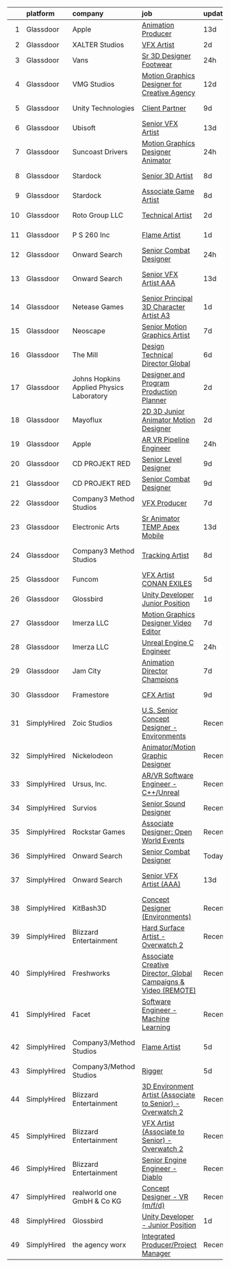 

|    | platform    | company                                  | job                                                                                                                                                                                                                                                                                                                                                                                                                                                                                                                                                                                                                                                                                                                                                                                                                                                                                                                                                                                                                                                                                                                                                                                                                                                                                                                                                                                                      | update_time   | location               |
|---:|:------------|:-----------------------------------------|:---------------------------------------------------------------------------------------------------------------------------------------------------------------------------------------------------------------------------------------------------------------------------------------------------------------------------------------------------------------------------------------------------------------------------------------------------------------------------------------------------------------------------------------------------------------------------------------------------------------------------------------------------------------------------------------------------------------------------------------------------------------------------------------------------------------------------------------------------------------------------------------------------------------------------------------------------------------------------------------------------------------------------------------------------------------------------------------------------------------------------------------------------------------------------------------------------------------------------------------------------------------------------------------------------------------------------------------------------------------------------------------------------------|:--------------|:-----------------------|
|  1 | Glassdoor   | Apple                                    | [Animation Producer](https://www.glassdoor.com/partner/jobListing.htm?pos=126&ao=1136043&s=58&guid=00000182439ba3d4a095172330fdb267&src=GD_JOB_AD&t=SR&vt=w&cs=1_4538180d&cb=1658991650101&jobListingId=1008007080856&jrtk=3-0-1g91pn905klt5801-1g91pn90kii0h800-5deecf1619cb58b1-)                                                                                                                                                                                                                                                                                                                                                                                                                                                                                                                                                                                                                                                                                                                                                                                                                                                                                                                                                                                                                                                                                                                      | 13d           | Cupertino, CA          |
|  2 | Glassdoor   | XALTER Studios                           | [VFX Artist](https://www.glassdoor.com/partner/jobListing.htm?pos=101&ao=1110586&s=58&guid=00000182439ba3d4a095172330fdb267&src=GD_JOB_AD&t=SR&vt=w&ea=1&cs=1_16afb92f&cb=1658991650099&jobListingId=1008028582747&cpc=6945AE2F4B03E059&jrtk=3-0-1g91pn905klt5801-1g91pn90kii0h800-65c60b1879ed1768--6NYlbfkN0DeyJ4CP5CzwT7broxeUwKBt3co1QwKwWitRQqJu2WRZ6s6C6AOjZP1EDv2OQ5E8bPy3u2kOkbtMAp8liJD5JgziuvMPebSsLc4Kbchd1aemfkyXWHNMXzZms84LyIaeZac88kyqMZJkEs4R0YKbO6lV5ZzkFzGHD4kJniGIq0yWlnnjacLK2tMvgOTxvS5hg8uFGL5mFQALsIjbbQ5owlg7UN5WWZ7LA716M6B4nkvIDEamdj4b2lRAvanSP0ZmyHZeTeQm6QX2TWaA2RxkVM3OMiPNMCmKFn2kBdkZATMkn7hFR7DgdLilSyaG35ZV5zPfmSul9FpZDESKelIPb-LK6jkSp9HsD-RPhMDHT298Y1TZuiafF8it2lVFJpsSS2BwbMm-mQ5q19zRMP_ZGPYChgcjaqsG7bS0-YBcvjUaFM5EyhdDUh0SiuALs7EjShHl4Jaj2iKQHSXazTSp1cxJUIGp6CJXPFLGTr3EPm0zPCiinIyF7L1hW27z8_OrlYh4peuOgrNcQ%3D%3D)                                                                                                                                                                                                                                                                                                                                                                                                                                                                                                                                        | 2d            | Tulsa, OK              |
|  3 | Glassdoor   | Vans                                     | [Sr  3D Designer  Footwear](https://www.glassdoor.com/partner/jobListing.htm?pos=106&ao=1136043&s=58&guid=00000182439ba3d4a095172330fdb267&src=GD_JOB_AD&t=SR&vt=w&cs=1_707b4d0b&cb=1658991650099&jobListingId=1008033413112&jrtk=3-0-1g91pn905klt5801-1g91pn90kii0h800-2e984e37d9865503-)                                                                                                                                                                                                                                                                                                                                                                                                                                                                                                                                                                                                                                                                                                                                                                                                                                                                                                                                                                                                                                                                                                               | 24h           | Costa Mesa, CA         |
|  4 | Glassdoor   | VMG Studios                              | [Motion Graphics Designer for Creative Agency](https://www.glassdoor.com/partner/jobListing.htm?pos=117&ao=1136043&s=58&guid=00000182439ba3d4a095172330fdb267&src=GD_JOB_AD&t=SR&vt=w&ea=1&cs=1_235e3f94&cb=1658991650101&jobListingId=1008008367182&jrtk=3-0-1g91pn905klt5801-1g91pn90kii0h800-42a36b0c18bec50b-)                                                                                                                                                                                                                                                                                                                                                                                                                                                                                                                                                                                                                                                                                                                                                                                                                                                                                                                                                                                                                                                                                       | 12d           | Bellevue, WA           |
|  5 | Glassdoor   | Unity Technologies                       | [Client Partner](https://www.glassdoor.com/partner/jobListing.htm?pos=130&ao=1136043&s=58&guid=00000182439ba3d4a095172330fdb267&src=GD_JOB_AD&t=SR&vt=w&cs=1_81a12857&cb=1658991650102&jobListingId=1008012584446&jrtk=3-0-1g91pn905klt5801-1g91pn90kii0h800-95af4f754fea7388-)                                                                                                                                                                                                                                                                                                                                                                                                                                                                                                                                                                                                                                                                                                                                                                                                                                                                                                                                                                                                                                                                                                                          | 9d            | Bellevue, WA           |
|  6 | Glassdoor   | Ubisoft                                  | [Senior VFX Artist](https://www.glassdoor.com/partner/jobListing.htm?pos=114&ao=1136043&s=58&guid=00000182439ba3d4a095172330fdb267&src=GD_JOB_AD&t=SR&vt=w&cs=1_5dc2dbb9&cb=1658991650100&jobListingId=1008007016826&jrtk=3-0-1g91pn905klt5801-1g91pn90kii0h800-4daed8aa28aaad6b-)                                                                                                                                                                                                                                                                                                                                                                                                                                                                                                                                                                                                                                                                                                                                                                                                                                                                                                                                                                                                                                                                                                                       | 13d           | Cary, NC               |
|  7 | Glassdoor   | Suncoast Drivers                         | [Motion Graphics Designer   Animator](https://www.glassdoor.com/partner/jobListing.htm?pos=108&ao=1136043&s=58&guid=00000182439ba3d4a095172330fdb267&src=GD_JOB_AD&t=SR&vt=w&ea=1&cs=1_e4ca3175&cb=1658991650100&jobListingId=1008033652007&jrtk=3-0-1g91pn905klt5801-1g91pn90kii0h800-9095d2aac5e5cab3-)                                                                                                                                                                                                                                                                                                                                                                                                                                                                                                                                                                                                                                                                                                                                                                                                                                                                                                                                                                                                                                                                                                | 24h           | Tampa, FL              |
|  8 | Glassdoor   | Stardock                                 | [Senior 3D Artist](https://www.glassdoor.com/partner/jobListing.htm?pos=121&ao=1136043&s=58&guid=00000182439ba3d4a095172330fdb267&src=GD_JOB_AD&t=SR&vt=w&ea=1&cs=1_5577b186&cb=1658991650101&jobListingId=1008016020388&jrtk=3-0-1g91pn905klt5801-1g91pn90kii0h800-7b8afdbd058936ae-)                                                                                                                                                                                                                                                                                                                                                                                                                                                                                                                                                                                                                                                                                                                                                                                                                                                                                                                                                                                                                                                                                                                   | 8d            | Plymouth, MI           |
|  9 | Glassdoor   | Stardock                                 | [Associate Game Artist](https://www.glassdoor.com/partner/jobListing.htm?pos=109&ao=1136043&s=58&guid=00000182439ba3d4a095172330fdb267&src=GD_JOB_AD&t=SR&vt=w&ea=1&cs=1_a45bcffe&cb=1658991650100&jobListingId=1008016020382&jrtk=3-0-1g91pn905klt5801-1g91pn90kii0h800-9b1f705e5de7e622-)                                                                                                                                                                                                                                                                                                                                                                                                                                                                                                                                                                                                                                                                                                                                                                                                                                                                                                                                                                                                                                                                                                              | 8d            | Plymouth, MI           |
| 10 | Glassdoor   | Roto Group LLC                           | [Technical Artist](https://www.glassdoor.com/partner/jobListing.htm?pos=120&ao=1136043&s=58&guid=00000182439ba3d4a095172330fdb267&src=GD_JOB_AD&t=SR&vt=w&ea=1&cs=1_41eb040c&cb=1658991650101&jobListingId=1008027050373&jrtk=3-0-1g91pn905klt5801-1g91pn90kii0h800-ecf8ebb9ecf5a53c-)                                                                                                                                                                                                                                                                                                                                                                                                                                                                                                                                                                                                                                                                                                                                                                                                                                                                                                                                                                                                                                                                                                                   | 2d            | Columbus, OH           |
| 11 | Glassdoor   | P S  260  Inc                            | [Flame Artist](https://www.glassdoor.com/partner/jobListing.htm?pos=118&ao=1136043&s=58&guid=00000182439ba3d4a095172330fdb267&src=GD_JOB_AD&t=SR&vt=w&ea=1&cs=1_e52d8d89&cb=1658991650101&jobListingId=1008031079309&jrtk=3-0-1g91pn905klt5801-1g91pn90kii0h800-62393b8888e20866-)                                                                                                                                                                                                                                                                                                                                                                                                                                                                                                                                                                                                                                                                                                                                                                                                                                                                                                                                                                                                                                                                                                                       | 1d            | New York, NY           |
| 12 | Glassdoor   | Onward Search                            | [Senior Combat Designer](https://www.glassdoor.com/partner/jobListing.htm?pos=102&ao=1110586&s=58&guid=00000182439ba3d4a095172330fdb267&src=GD_JOB_AD&t=SR&vt=w&cs=1_91882a92&cb=1658991650099&jobListingId=1008033843533&cpc=03F67E1B243A1AE3&jrtk=3-0-1g91pn905klt5801-1g91pn90kii0h800-c065165f82932d61--6NYlbfkN0B7YoEZZ2QAGDyEGGmBPAUWSHc1Mt3sMCn9FehKcWA3w1hdwjpEweHGJ9uPpOtWDZrcr3WMkPCsNtVa_73cR4mbQ7Ri-11dDoGEIeCkiwv5ECVBQEPaxd3VAi7eRimS63oUAhr6WGtYEjzuZipBpxercKOZBg_HjMq0RmQ80gvEuTNt0WTfAfgrcpXc8GBpVHw4PQSLeh-52qdZVmda6KaLdv76b55xkA7RIGwZQb1RN2W3OWcUa2rV5ZHejSExAvBhB_39X67EAMywU3Zp2Qv6rEZ4i22P_j0ZdarT6h_W_SX8iP1IYkG2iY37iNtxqbpHQniFmTrdPtWhPJ6FWo86Bs4a_RU3NkSNI2p26mxcwhSn0w8L0kAYxD4rg9-kj97BTj0ZQOedg_NYMxOp3kzelL9KPVD2Mt37jM3LHoNNuTDL8bn8J6CzXF9_pWCeRsCt7NLAdqdAJD3u6g1rQLD9OofYpOFbyy-jffbSAyRArcamk734eU_di1kygKgkAgkF58IyhNQifJ1w4weEvTXQ4B437Rp2YlucoFuzzXjjDCRSamGV2OE7yde12dAgpdWbdgtrMnPoKNTWUhmR23G7TmWwp7MgPI-kMWoj0qZUuvdVveaY9xa614403L0AsnmfLhI1UdK61I5IBa0SENNezyqsjCnK-8wwWED2IuNNfQQ1ZjrGh6igrUdOtdF0Uar0DSiYuuBGy_EHIcigZf4dtTnX-Sag8oWXSYhB3Mea5IxmWz0F_JQBkL0pFJLxovvv6pQY33v4hzWFo4NBxSoUkd70qR2kFVMlzfGbpMiE01rK1sMzbeGHRsFpvFFU-EaC3kXdws4F6rZYLslbG_s2z0CvlldueOHyf1Hdtrkk6ZoZcigwa9zDc5yJKY_GH7SGO6JQN_bZFAUBDHrRzw3rF1-XkPtRrmTbaegxUxh0RZ3_IR2JHTm-9Jwt5l0pJiENvmA885qe03OjgDDWqnUsUx0gsxExKj2c9Q0r4se_RlJ37EpAL5O3qOA_NLGkCZ-SBf5vYLnmRA%3D%3D) | 24h           | Waltham, MA            |
| 13 | Glassdoor   | Onward Search                            | [Senior VFX Artist  AAA ](https://www.glassdoor.com/partner/jobListing.htm?pos=103&ao=1110586&s=58&guid=00000182439ba3d4a095172330fdb267&src=GD_JOB_AD&t=SR&vt=w&cs=1_a04252cf&cb=1658991650099&jobListingId=1008005502010&cpc=AF8BC9077DDDE68D&jrtk=3-0-1g91pn905klt5801-1g91pn90kii0h800-a39b3d0b0025f332--6NYlbfkN0B7YoEZZ2QAGDyEGGmBPAUWSHc1Mt3sMCn9FehKcWA3w1hdwjpEweHGJ9uPpOtWDZrC-7lKc0mD8BMycFcRrvzqbDYv2CuZOIYpvsAKBQX73zrT8Or4NjVTRbDJaMWhrrTs_xYJ2kylhrSRs_nt6Ozlgoa9Ea6HAqX8CPf8Z1lK7wHiiytXUrgPzF873ZXEukTRBEAgEKYIJUj49a6H8gd2IvExL_uf86Fgk535rjsdvab5x0XUdCWRsem-1zqRFcim-VXCTo_sb6WLXjRgN87YAlf__Is16NCf-mTdklwHzv9DR9k8KZ_Ix3LUbEismPkPi1qiPKR0-uidlaYUbqz3r1d0KGEEr2fWUj8sbkwwSEabYc9jQK3kBOFvRrjtl4gHehDdAhH8IVGn9YWhMB2Du8XjObri58TXtbD98hCBFWo5F8ZWWuNA-FHqZbDsst2_7MHkIQcWQ1DEFCJ9HzkLlSNt7wAQ1QhF5QpqwrgsCYTPfBNPd4D2qWumJnQMpk8SxNxVIaCbpK5IL4ELWdLIv2-AWe6NiJO-67XhZ4SRCTCKPmZx8S-QHCzLOTpdLIO8FpOL6KZNReqoDTxups2gPEqQGWehjhzLx4CBv5KKtjYio9VffOCE8ajXFdLVv3j8cujlOSNHfb0y_BR67z0tDogQzYhYnl08Cni6SFqJLiALaz18bVfuT3kkjVBUj3Dj6PK8Z5MHRY1wXp4d7CT2iHcTqAsF1ACgmGtp4KY7DP2erj1lzEOVzJbO2CcLI5F_aejcX6RQwq6l27uPlUEMCk7h0AJHWOJ4ijectoshH6zRG5u0Zy3t1KR99EVpxJCv9C_FpDBn2vVx6BjC_u-A7lTTHOIk5KpadE20pOTyIMgWlSXUjRFaSWMnnXhvkf9wa5GGbchJTiPfnuiGvxQm0X8tESWI6zUoF5oNEre5KTiicB-96-xH5vnNWsKnB3X7q7QViaUh0bdZXdSoJPu7WH2lVX40UGntcPei3F9biE-SjxnwG-KUlj-1aa7GIIg%3D)              | 13d           | San Ramon, CA          |
| 14 | Glassdoor   | Netease Games                            | [Senior Principal 3D Character Artist  A3 ](https://www.glassdoor.com/partner/jobListing.htm?pos=116&ao=1136043&s=58&guid=00000182439ba3d4a095172330fdb267&src=GD_JOB_AD&t=SR&vt=w&ea=1&cs=1_4ad3ec98&cb=1658991650100&jobListingId=1008031545666&jrtk=3-0-1g91pn905klt5801-1g91pn90kii0h800-8a76f44edcd8e437-)                                                                                                                                                                                                                                                                                                                                                                                                                                                                                                                                                                                                                                                                                                                                                                                                                                                                                                                                                                                                                                                                                          | 1d            | Remote                 |
| 15 | Glassdoor   | Neoscape                                 | [Senior Motion Graphics Artist](https://www.glassdoor.com/partner/jobListing.htm?pos=127&ao=1136043&s=58&guid=00000182439ba3d4a095172330fdb267&src=GD_JOB_AD&t=SR&vt=w&ea=1&cs=1_da27baf9&cb=1658991650102&jobListingId=1008017048084&jrtk=3-0-1g91pn905klt5801-1g91pn90kii0h800-becdea5660ba1f19-)                                                                                                                                                                                                                                                                                                                                                                                                                                                                                                                                                                                                                                                                                                                                                                                                                                                                                                                                                                                                                                                                                                      | 7d            | New York, NY           |
| 16 | Glassdoor   | The Mill                                 | [Design Technical Director  Global](https://www.glassdoor.com/partner/jobListing.htm?pos=129&ao=1136043&s=58&guid=00000182439ba3d4a095172330fdb267&src=GD_JOB_AD&t=SR&vt=w&ea=1&cs=1_55aa8846&cb=1658991650102&jobListingId=1008021649194&jrtk=3-0-1g91pn905klt5801-1g91pn90kii0h800-1ee43a0842414491-)                                                                                                                                                                                                                                                                                                                                                                                                                                                                                                                                                                                                                                                                                                                                                                                                                                                                                                                                                                                                                                                                                                  | 6d            | New York, NY           |
| 17 | Glassdoor   | Johns Hopkins Applied Physics Laboratory | [Designer and Program Production Planner](https://www.glassdoor.com/partner/jobListing.htm?pos=110&ao=1136043&s=58&guid=00000182439ba3d4a095172330fdb267&src=GD_JOB_AD&t=SR&vt=w&cs=1_06ca817c&cb=1658991650100&jobListingId=1008029005606&jrtk=3-0-1g91pn905klt5801-1g91pn90kii0h800-d1d90a7fb89c6da2-)                                                                                                                                                                                                                                                                                                                                                                                                                                                                                                                                                                                                                                                                                                                                                                                                                                                                                                                                                                                                                                                                                                 | 2d            | Laurel, MD             |
| 18 | Glassdoor   | Mayoflux                                 | [2D 3D Junior Animator Motion Designer](https://www.glassdoor.com/partner/jobListing.htm?pos=107&ao=1136043&s=58&guid=00000182439ba3d4a095172330fdb267&src=GD_JOB_AD&t=SR&vt=w&ea=1&cs=1_4ca70f0c&cb=1658991650100&jobListingId=1008027696740&jrtk=3-0-1g91pn905klt5801-1g91pn90kii0h800-fbbeab5b9142042d-)                                                                                                                                                                                                                                                                                                                                                                                                                                                                                                                                                                                                                                                                                                                                                                                                                                                                                                                                                                                                                                                                                              | 2d            | Venetia, PA            |
| 19 | Glassdoor   | Apple                                    | [AR VR Pipeline Engineer](https://www.glassdoor.com/partner/jobListing.htm?pos=104&ao=1110586&s=58&guid=00000182439ba3d4a095172330fdb267&src=GD_JOB_AD&t=SR&vt=w&cs=1_a4e6d451&cb=1658991650099&jobListingId=1008034378499&cpc=9908D8D4413DBB8A&jrtk=3-0-1g91pn905klt5801-1g91pn90kii0h800-0cffdd0be085feff--6NYlbfkN0BvKrLyj5gPmtZO9T8euul8TCxuuKNOtzRJOomxnwSEodTz2Bc-sPZl1dBMH13w-jN6hrh9XSwbkvpD-JRuZY4SwAFmowryhv20W0ufhnxM5K6OWJ-i5BL9n2wmnJlXD-uDh2zdBkIW6vfd2hUBPCycBIOo98RSrZT_2dfW-xt4ecsWVbM0ABMPPPKmLhLHn21uYky4GhfBeJIOksqld70nRywlm2Yv9QaDRgG8jiNf2FVZrxNMuKHVEFGKr7JLKVJu-dbQZs8oRR-q8xccc38smaj_6vSHDBgaq6JGfKilwyvDAWLrAvCCEft1sdI78P5fjczJQgxyt7GemYoWgDO3TeZqh_-n_xXgBSAPJ-Yzsk8_tbXqNvOXQp_NyiEEUryjwRAkFjdU5-Hw1WoC2Fev6dzUmLAHJGGruWfBMCZVHhEIgRaxiEFXBEDrIjugjA7DWQ6S6RKG0s7fvum4UB2UZ7YYwtEcW9GQpdyTKgZRJyLh1pZDC7h5R_CKULOJIaNTFCiMEc5qODxe_CelEZvB7Y4LTRNSFFJ06z0iKbBl7hf_Ee9SV9vIM6tnBVPW1wuM4mGFhFYNy1TMwjjLVYcsRs2IdfB6BBGlCo3SMHevu7u4YsurKJVNhfXlO4xMiAZD09kxE1cE-ED-DgHBsTnTmbq3Zbnqo-pGTZF9kHWqi7rsiGoe0QJMv10wtlfnjA6-0HM0VVfsjaHyCnw_YuCXw7bISQK_g8d6ecCpHAbaeZaRGvTxGkhHdyRH8yuVjRTZ86C7Vz6a8vQxWgvSgsCcOsSeS87fCYeQBeVUlIEwaO7lwbfTVxB7wPGi-xK3YDSndz-R7e9kEL6yUH-RsY8bHSDMkSIyPrJZuMmfOFWzEBYJB1AkCz4iSJiRby0WOX6UpwZxU7E2fej_W6KPscG17EdoI5MYRLCzfQf0g3dwdIHsEZudEbDyhmOrzM6Nx3s%3D)                                                                              | 24h           | Seattle, WA            |
| 20 | Glassdoor   | CD PROJEKT RED                           | [Senior Level Designer](https://www.glassdoor.com/partner/jobListing.htm?pos=123&ao=1136043&s=58&guid=00000182439ba3d4a095172330fdb267&src=GD_JOB_AD&t=SR&vt=w&ea=1&cs=1_d9a7637b&cb=1658991650101&jobListingId=1008013433162&jrtk=3-0-1g91pn905klt5801-1g91pn90kii0h800-4c9a8438ff845ca6-)                                                                                                                                                                                                                                                                                                                                                                                                                                                                                                                                                                                                                                                                                                                                                                                                                                                                                                                                                                                                                                                                                                              | 9d            | Boston, MA             |
| 21 | Glassdoor   | CD PROJEKT RED                           | [Senior Combat Designer](https://www.glassdoor.com/partner/jobListing.htm?pos=125&ao=1136043&s=58&guid=00000182439ba3d4a095172330fdb267&src=GD_JOB_AD&t=SR&vt=w&ea=1&cs=1_1fdeb11f&cb=1658991650101&jobListingId=1008013433186&jrtk=3-0-1g91pn905klt5801-1g91pn90kii0h800-667d2b494220c379-)                                                                                                                                                                                                                                                                                                                                                                                                                                                                                                                                                                                                                                                                                                                                                                                                                                                                                                                                                                                                                                                                                                             | 9d            | Boston, MA             |
| 22 | Glassdoor   | Company3 Method Studios                  | [VFX Producer](https://www.glassdoor.com/partner/jobListing.htm?pos=111&ao=1136043&s=58&guid=00000182439ba3d4a095172330fdb267&src=GD_JOB_AD&t=SR&vt=w&ea=1&cs=1_111d6317&cb=1658991650100&jobListingId=1008018247511&jrtk=3-0-1g91pn905klt5801-1g91pn90kii0h800-5dd0809045cd216f-)                                                                                                                                                                                                                                                                                                                                                                                                                                                                                                                                                                                                                                                                                                                                                                                                                                                                                                                                                                                                                                                                                                                       | 7d            | New York, NY           |
| 23 | Glassdoor   | Electronic Arts                          | [Sr  Animator   TEMP  Apex Mobile ](https://www.glassdoor.com/partner/jobListing.htm?pos=119&ao=1136043&s=58&guid=00000182439ba3d4a095172330fdb267&src=GD_JOB_AD&t=SR&vt=w&cs=1_feb83cae&cb=1658991650101&jobListingId=1008006239975&jrtk=3-0-1g91pn905klt5801-1g91pn90kii0h800-71aedc2a7d2b07f1-)                                                                                                                                                                                                                                                                                                                                                                                                                                                                                                                                                                                                                                                                                                                                                                                                                                                                                                                                                                                                                                                                                                       | 13d           | Redwood City, CA       |
| 24 | Glassdoor   | Company3 Method Studios                  | [Tracking Artist](https://www.glassdoor.com/partner/jobListing.htm?pos=124&ao=1136043&s=58&guid=00000182439ba3d4a095172330fdb267&src=GD_JOB_AD&t=SR&vt=w&ea=1&cs=1_97e9ce8b&cb=1658991650101&jobListingId=1008016145902&jrtk=3-0-1g91pn905klt5801-1g91pn90kii0h800-0972021a03841819-)                                                                                                                                                                                                                                                                                                                                                                                                                                                                                                                                                                                                                                                                                                                                                                                                                                                                                                                                                                                                                                                                                                                    | 8d            | Santa Monica, CA       |
| 25 | Glassdoor   | Funcom                                   | [VFX Artist   CONAN EXILES](https://www.glassdoor.com/partner/jobListing.htm?pos=112&ao=1136043&s=58&guid=00000182439ba3d4a095172330fdb267&src=GD_JOB_AD&t=SR&vt=w&cs=1_fb73cc61&cb=1658991650100&jobListingId=1008023569697&jrtk=3-0-1g91pn905klt5801-1g91pn90kii0h800-48cc5cec5d8b22dd-)                                                                                                                                                                                                                                                                                                                                                                                                                                                                                                                                                                                                                                                                                                                                                                                                                                                                                                                                                                                                                                                                                                               | 5d            | Durham, NC             |
| 26 | Glassdoor   | Glossbird                                | [Unity Developer   Junior Position](https://www.glassdoor.com/partner/jobListing.htm?pos=105&ao=1136043&s=58&guid=00000182439ba3d4a095172330fdb267&src=GD_JOB_AD&t=SR&vt=w&ea=1&cs=1_27a8d794&cb=1658991650099&jobListingId=1008029944967&jrtk=3-0-1g91pn905klt5801-1g91pn90kii0h800-151576934f07d12e-)                                                                                                                                                                                                                                                                                                                                                                                                                                                                                                                                                                                                                                                                                                                                                                                                                                                                                                                                                                                                                                                                                                  | 1d            | Remote                 |
| 27 | Glassdoor   | Imerza  LLC                              | [Motion Graphics Designer Video Editor](https://www.glassdoor.com/partner/jobListing.htm?pos=115&ao=1136043&s=58&guid=00000182439ba3d4a095172330fdb267&src=GD_JOB_AD&t=SR&vt=w&ea=1&cs=1_254633ec&cb=1658991650100&jobListingId=1008017006379&jrtk=3-0-1g91pn905klt5801-1g91pn90kii0h800-0defdf3ccda001a4-)                                                                                                                                                                                                                                                                                                                                                                                                                                                                                                                                                                                                                                                                                                                                                                                                                                                                                                                                                                                                                                                                                              | 7d            | Sarasota, FL           |
| 28 | Glassdoor   | Imerza  LLC                              | [Unreal Engine   C   Engineer](https://www.glassdoor.com/partner/jobListing.htm?pos=113&ao=1136043&s=58&guid=00000182439ba3d4a095172330fdb267&src=GD_JOB_AD&t=SR&vt=w&ea=1&cs=1_24e56fc1&cb=1658991650100&jobListingId=1008032386668&jrtk=3-0-1g91pn905klt5801-1g91pn90kii0h800-4ce55a8621c57a9b-)                                                                                                                                                                                                                                                                                                                                                                                                                                                                                                                                                                                                                                                                                                                                                                                                                                                                                                                                                                                                                                                                                                       | 24h           | Remote                 |
| 29 | Glassdoor   | Jam City                                 | [Animation Director  Champions ](https://www.glassdoor.com/partner/jobListing.htm?pos=128&ao=1136043&s=58&guid=00000182439ba3d4a095172330fdb267&src=GD_JOB_AD&t=SR&vt=w&ea=1&cs=1_aa5191ea&cb=1658991650102&jobListingId=1008018283775&jrtk=3-0-1g91pn905klt5801-1g91pn90kii0h800-4610afd753adbaaa-)                                                                                                                                                                                                                                                                                                                                                                                                                                                                                                                                                                                                                                                                                                                                                                                                                                                                                                                                                                                                                                                                                                     | 7d            | Culver City, CA        |
| 30 | Glassdoor   | Framestore                               | [CFX Artist](https://www.glassdoor.com/partner/jobListing.htm?pos=122&ao=1136043&s=58&guid=00000182439ba3d4a095172330fdb267&src=GD_JOB_AD&t=SR&vt=w&ea=1&cs=1_e47c058f&cb=1658991650101&jobListingId=1008012128322&jrtk=3-0-1g91pn905klt5801-1g91pn90kii0h800-23902078b8c922d9-)                                                                                                                                                                                                                                                                                                                                                                                                                                                                                                                                                                                                                                                                                                                                                                                                                                                                                                                                                                                                                                                                                                                         | 9d            | New York, NY           |
| 31 | SimplyHired | Zoic Studios                             | [U.S. Senior Concept Designer - Environments](https://www.simplyhired.com/job/bhlPvbIfpy89gwNzleIVEH9hsbIWu1ikreQXwg3OPY7h_mzIkI9J6A?q=vfx+designer)                                                                                                                                                                                                                                                                                                                                                                                                                                                                                                                                                                                                                                                                                                                                                                                                                                                                                                                                                                                                                                                                                                                                                                                                                                                     | Recently      | Remote                 |
| 32 | SimplyHired | Nickelodeon                              | [Animator/Motion Graphic Designer](https://www.simplyhired.com/job/seMENcpah2-lLx56dgQ7If76DlQ4u5bVEykKG1frdKpnuYHo39ut3g?q=vfx+designer)                                                                                                                                                                                                                                                                                                                                                                                                                                                                                                                                                                                                                                                                                                                                                                                                                                                                                                                                                                                                                                                                                                                                                                                                                                                                | Recently      | New York, NY           |
| 33 | SimplyHired | Ursus, Inc.                              | [AR/VR Software Engineer - C++/Unreal](https://www.simplyhired.com/job/zPo7WbTyixK9rcPoCVu-e4pkDgo-aY33ALIdcCxSowOIRhICTCU6Sg?q=vfx+designer)                                                                                                                                                                                                                                                                                                                                                                                                                                                                                                                                                                                                                                                                                                                                                                                                                                                                                                                                                                                                                                                                                                                                                                                                                                                            | Recently      | Redmond, WA            |
| 34 | SimplyHired | Survios                                  | [Senior Sound Designer](https://www.simplyhired.com/job/NxLskVbDEEyz5rnquKV8u-TjGXCUcoOZNYsPIwioZokaph1sHuJM7w?q=vfx+designer)                                                                                                                                                                                                                                                                                                                                                                                                                                                                                                                                                                                                                                                                                                                                                                                                                                                                                                                                                                                                                                                                                                                                                                                                                                                                           | Recently      | Marina del Rey, CA     |
| 35 | SimplyHired | Rockstar Games                           | [Associate Designer: Open World Events](https://www.simplyhired.com/job/vdV8vlT3gviLv2JCIKjxS72bf-KmVFeMRA0oYSRtEaTI4YyrugfY7Q?q=vfx+designer)                                                                                                                                                                                                                                                                                                                                                                                                                                                                                                                                                                                                                                                                                                                                                                                                                                                                                                                                                                                                                                                                                                                                                                                                                                                           | Recently      | Carlsbad, CA           |
| 36 | SimplyHired | Onward Search                            | [Senior Combat Designer](https://www.simplyhired.com/job/5PMx-aQvFxEmVzt1M8wiFXwgCNpqodIKmcn4ipBhSONPrum_2LMBoQ?q=vfx+designer)                                                                                                                                                                                                                                                                                                                                                                                                                                                                                                                                                                                                                                                                                                                                                                                                                                                                                                                                                                                                                                                                                                                                                                                                                                                                          | Today         | Waltham, MA            |
| 37 | SimplyHired | Onward Search                            | [Senior VFX Artist (AAA)](https://www.simplyhired.com/job/p9YQe2LV_ZQ3GtzWpOQzlJKVoc-crSe2HvJqZVaZQ0I8vBiwOPhJBw?q=vfx+designer)                                                                                                                                                                                                                                                                                                                                                                                                                                                                                                                                                                                                                                                                                                                                                                                                                                                                                                                                                                                                                                                                                                                                                                                                                                                                         | 13d           | San Ramon, CA          |
| 38 | SimplyHired | KitBash3D                                | [Concept Designer (Environments)](https://www.simplyhired.com/job/6RK58V9QRNPhm7KMuxGYlhUBdJx4j-xn111ezuam7_hRD9iRlS-KQQ?q=vfx+designer)                                                                                                                                                                                                                                                                                                                                                                                                                                                                                                                                                                                                                                                                                                                                                                                                                                                                                                                                                                                                                                                                                                                                                                                                                                                                 | Recently      | Remote                 |
| 39 | SimplyHired | Blizzard Entertainment                   | [Hard Surface Artist - Overwatch 2](https://www.simplyhired.com/job/6UbuxcizWm0FGl0VWvCtYyHq-2-jjcWZ_YsxRvD4XaS9M8_zOx_FMA?q=vfx+designer)                                                                                                                                                                                                                                                                                                                                                                                                                                                                                                                                                                                                                                                                                                                                                                                                                                                                                                                                                                                                                                                                                                                                                                                                                                                               | Recently      | Irvine, CA             |
| 40 | SimplyHired | Freshworks                               | [Associate Creative Director, Global Campaigns & Video (REMOTE)](https://www.simplyhired.com/job/5ElCwH5SLy50PlDyWwa5h2ixj-Wp0aniY4EbLLyNC4fMnB1yq0hbpg?q=vfx+designer)                                                                                                                                                                                                                                                                                                                                                                                                                                                                                                                                                                                                                                                                                                                                                                                                                                                                                                                                                                                                                                                                                                                                                                                                                                  | Recently      | San Mateo, CA          |
| 41 | SimplyHired | Facet                                    | [Software Engineer - Machine Learning](https://www.simplyhired.com/job/rRl7LpYqGiIowLAwzbrNzMgXtXTFbKgtp-z9fo66PKEqX4Q6nYlO_w?q=vfx+designer)                                                                                                                                                                                                                                                                                                                                                                                                                                                                                                                                                                                                                                                                                                                                                                                                                                                                                                                                                                                                                                                                                                                                                                                                                                                            | Recently      | San Francisco, CA      |
| 42 | SimplyHired | Company3/Method Studios                  | [Flame Artist](https://www.simplyhired.com/job/WK5Sjj1T7RYZBP5XMkEdiFSwJXHJdFM_7bqhQgszEKtdw_M7ABikzw?q=vfx+designer)                                                                                                                                                                                                                                                                                                                                                                                                                                                                                                                                                                                                                                                                                                                                                                                                                                                                                                                                                                                                                                                                                                                                                                                                                                                                                    | 5d            | Santa Monica, CA       |
| 43 | SimplyHired | Company3/Method Studios                  | [Rigger](https://www.simplyhired.com/job/M44451ZGKMQNMlUoJI8BdqEB8iLl45fa-6YN1ZHejS0wk0nF9MZhXA?q=vfx+designer)                                                                                                                                                                                                                                                                                                                                                                                                                                                                                                                                                                                                                                                                                                                                                                                                                                                                                                                                                                                                                                                                                                                                                                                                                                                                                          | 5d            | United States          |
| 44 | SimplyHired | Blizzard Entertainment                   | [3D Environment Artist (Associate to Senior) - Overwatch 2](https://www.simplyhired.com/job/pw88DtF0EULjjFMy83MMr_Hg0HBZII6DCgYGL9C12joglMD-Z-Xwnw?q=vfx+designer)                                                                                                                                                                                                                                                                                                                                                                                                                                                                                                                                                                                                                                                                                                                                                                                                                                                                                                                                                                                                                                                                                                                                                                                                                                       | Recently      | Irvine, CA             |
| 45 | SimplyHired | Blizzard Entertainment                   | [VFX Artist (Associate to Senior) - Overwatch 2](https://www.simplyhired.com/job/2d70J5UkkZ2YmvlvJfcaEqf0vVFEZwLt57euRMmQlk3Afx_2Q_gYzw?q=vfx+designer)                                                                                                                                                                                                                                                                                                                                                                                                                                                                                                                                                                                                                                                                                                                                                                                                                                                                                                                                                                                                                                                                                                                                                                                                                                                  | Recently      | Irvine, CA             |
| 46 | SimplyHired | Blizzard Entertainment                   | [Senior Engine Engineer - Diablo](https://www.simplyhired.com/job/tMmtCyDUxHf8JJJ5bCNONOHibfhTpYdY-nwQ76oeAkm7OrfyZhRqFg?q=vfx+designer)                                                                                                                                                                                                                                                                                                                                                                                                                                                                                                                                                                                                                                                                                                                                                                                                                                                                                                                                                                                                                                                                                                                                                                                                                                                                 | Recently      | Irvine, CA             |
| 47 | SimplyHired | realworld one GmbH & Co KG               | [Concept Designer - VR (m/f/d)](https://www.simplyhired.com/job/9M9B0HjzlxbnEWwSs63j38J2jv4QAGwRz17kgQnuQPJjtHPVVTunxA?q=vfx+designer)                                                                                                                                                                                                                                                                                                                                                                                                                                                                                                                                                                                                                                                                                                                                                                                                                                                                                                                                                                                                                                                                                                                                                                                                                                                                   | Recently      | Remote                 |
| 48 | SimplyHired | Glossbird                                | [Unity Developer - Junior Position](https://www.simplyhired.com/job/AIinGXjRehdbXHIdhgOF2CKZ7KaoNx0Oed2KBM-w9Nr0zCc7l-5VhQ?q=vfx+designer)                                                                                                                                                                                                                                                                                                                                                                                                                                                                                                                                                                                                                                                                                                                                                                                                                                                                                                                                                                                                                                                                                                                                                                                                                                                               | 1d            | Remote                 |
| 49 | SimplyHired | the agency worx                          | [Integrated Producer/Project Manager](https://www.simplyhired.com/job/rVYdgbxCJSHZs5IgtW-7mt1CC9udnVwpTAZANyxJ709ZoeOn2cPOMg?q=vfx+designer)                                                                                                                                                                                                                                                                                                                                                                                                                                                                                                                                                                                                                                                                                                                                                                                                                                                                                                                                                                                                                                                                                                                                                                                                                                                             | Recently      | Township of Warren, NJ |